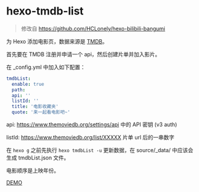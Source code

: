 # hexo-tmdb-list

> 修改自 https://github.com/HCLonely/hexo-bilibili-bangumi

为 Hexo 添加电影页，数据来源是 [TMDB](https://www.themoviedb.org/)。

首先要在 TMDB 注册并申请一个 api，然后创建片单并加入影片。

在 _config.yml 中加入如下配置：

```yaml
tmdbList:
  enable: true
  path:
  api: ''
  listId: ''
  title: '电影收藏夹'
  quote: '来一起看电影吧~'
```

api: https://www.themoviedb.org/settings/api 中的 API 密钥 (v3 auth)

listId: https://www.themoviedb.org/list/XXXXX 片单 url 后的一串数字

在 `hexo g` 之前先执行 `hexo tmdbList -u` 更新数据，在 source/_data/ 中应该会生成 tmdbList.json 文件。

电影顺序是上映年份。

[DEMO](https://wu-haitao.github.io/tmdbList/)
